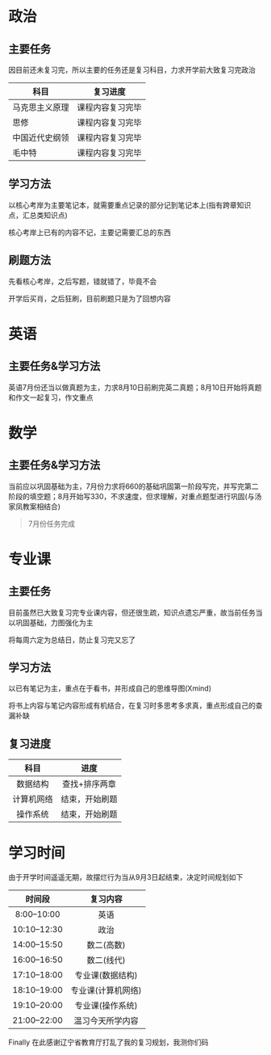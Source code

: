 # 政治

## 主要任务

因目前还未复习完，所以主要的任务还是复习科目，力求开学前大致复习完政治

| 科目           | 复习进度         |
| -------------- | ---------------- |
| 马克思主义原理 | 课程内容复习完毕 |
| 思修           | 课程内容复习完毕 |
| 中国近代史纲领 | 课程内容复习完毕 |
| 毛中特         | 课程内容复习完毕 |

## 学习方法

以核心考岸为主要笔记本，就需要重点记录的部分记到笔记本上(指有跨章知识点，汇总类知识点)

核心考岸上已有的内容不记，主要记需要汇总的东西

## 刷题方法

先看核心考岸，之后写题，错就错了，毕竟不会

开学后买肖，之后狂刷，目前刷题只是为了回想内容

# 英语

## 主要任务&学习方法

英语7月份还当以做真题为主，力求8月10日前刷完英二真题；8月10日开始将真题和作文一起复习，作文重点



# 数学

## 主要任务&学习方法

当前应以巩固基础为主，7月份力求将660的基础巩固第一阶段写完，并写完第二阶段的填空题；8月开始写330，不求速度，但求理解，对重点题型进行巩固(与汤家凤教案相结合)

> 7月份任务完成

# 专业课

## 主要任务

目前虽然已大致复习完专业课内容，但还很生疏，知识点遗忘严重，故当前任务当以巩固基础，力图强化为主

将每周六定为总结日，防止复习完又忘了

## 学习方法

以已有笔记为主，重点在于看书，并形成自己的思维导图(Xmind)

将书上内容与笔记内容形成有机结合，在复习时多思考多求真，重点形成自己的查漏补缺

## 复习进度

|    科目    |      进度      |
| :--------: | :------------: |
|  数据结构  | 查找+排序两章  |
| 计算机网络 | 结束，开始刷题 |
|  操作系统  | 结束，开始刷题 |

# 学习时间

由于开学时间遥遥无期，故摆烂行为当从9月3日起结束，决定时间规划如下

|   时间段    |      复习内容      |
| :---------: | :----------------: |
| 8:00–10:00  |        英语        |
| 10:10–12:30 |        政治        |
| 14:00–15:50 |     数二(高数)     |
| 16:00–16:50 |     数二(线代)     |
| 17:10–18:00 |  专业课(数据结构)  |
| 18:10–19:00 | 专业课(计算机网络) |
| 19:10–20:00 |  专业课(操作系统)  |
| 21:00–22:00 |  温习今天所学内容  |

Finally 在此感谢辽宁省教育厅打乱了我的复习规划，我测你们码